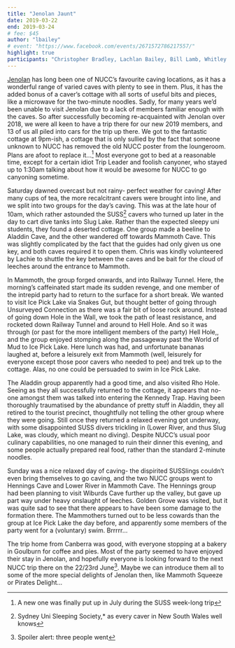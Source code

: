```yaml
---
title: "Jenolan Jaunt"
date: 2019-03-22
end: 2019-03-24
# fee: $45
author: "lbailey"
# event: "https://www.facebook.com/events/2671572786217557/"
highlight: true
participants: "Christopher Bradley, Lachlan Bailey, Bill Lamb, Whitley Rosenberg, Andy Waddell, Maxx Fioriti, Shannon Horan, Daniel Sun, Ellie Bishop, Sophia Cain, Eliza Lane, and Amber Jones"
---
```

[Jenolan](/locations/jenolan) has long been one of NUCC’s favourite caving locations, as it has a wonderful range of varied caves with plenty to see in them. Plus, it has the added bonus of a caver’s cottage with all sorts of useful bits and pieces, like a microwave for the two-minute noodles. Sadly, for many years we’d been unable to visit Jenolan due to a lack of members familiar enough with the caves. So after successfully becoming re-acquainted with Jenolan over 2018, we were all keen to have a trip there for our new 2019 members, and 13 of us all piled into cars for the trip up there. We got to the fantastic cottage at 9pm-ish, a cottage that is only sullied by the fact that someone unknown to NUCC has removed the old NUCC poster from the loungeroom. Plans are afoot to replace it…[^1] Most everyone got to bed at a reasonable time, except for a certain idiot Trip Leader and foolish canyoner, who stayed up to 1:30am talking about how it would be awesome for NUCC to go canyoning sometime.

Saturday dawned overcast but not rainy- perfect weather for caving! After many cups of tea, the more recalcitrant cavers were brought into line, and we split into two groups for the day’s caving. This was at the late hour of 10am, which rather astounded the SUSS[^2] cavers who turned up later in the day to cart dive tanks into Slug Lake. Rather than the expected sleepy uni students, they found a deserted cottage. One group made a beeline to Aladdin Cave, and the other wandered off towards Mammoth Cave. This was slightly complicated by the fact that the guides had only given us one key, and both caves required it to open them. Chris was kindly volunteered by Lachie to shuttle the key between the caves and be bait for the cloud of leeches around the entrance to Mammoth. 

In Mammoth, the group forged onwards, and into Railway Tunnel. Here, the morning’s caffeinated start made its sudden revenge, and one member of the intrepid party had to return to the surface for a short break. We wanted to visit Ice Pick Lake via Snakes Gut, but thought better of going through Unsurveyed Connection as there was a fair bit of loose rock around. Instead of going down Hole in the Wall, we took the path of least resistance, and rocketed down Railway Tunnel and around to Hell Hole. And so it was through (or past for the more intelligent members of the party) Hell Hole,, and the group enjoyed stomping along the passageway past the World of Mud to Ice Pick Lake. Here lunch was had, and unfortunate bananas laughed at, before a leisurely exit from Mammoth (well, leisurely for everyone except those poor cavers who needed to pee) and trek up to the cottage. Alas, no one could be persuaded to swim in Ice Pick Lake.

The Aladdin group apparently had a good time, and also visited Rho Hole. Seeing as they all successfully returned to the cottage, it appears that no-one amongst them was talked into entering the Kennedy Trap. Having been thoroughly traumatised by the abundance of pretty stuff in Aladdin, they all retired to the tourist precinct, thoughtfully not telling the other group where they were going. Still once they returned a relaxed evening got underway, with some disappointed SUSS divers trickling in (Lower River, and thus Slug Lake, was cloudy, which meant no diving). Despite NUCC’s usual poor culinary capabilities, no one managed to ruin their dinner this evening, and some people actually prepared real food, rather than the standard 2-minute noodles.

Sunday was a nice relaxed day of caving- the dispirited SUSSlings couldn’t even bring themselves to go caving, and the two NUCC groups went to Hennings Cave and Lower River in Mammoth Cave. The Hennings group had been planning to visit Wiburds Cave further up the valley, but gave up part way under heavy onslaught of leeches. Golden Grove was visited, but it was quite sad to see that there appears to have been some damage to the formation there. The Mammothers turned out to be less cowards than the group at Ice Pick Lake the day before, and apparently some members of the party went for a (voluntary) swim. Brrrrr…

The trip home from Canberra was good, with everyone stopping at a bakery in Goulburn for coffee and pies. Most of the party seemed to have enjoyed their stay in Jenolan, and hopefully everyone is looking forward to the next NUCC trip there on the 22/23rd June[^3].  Maybe we can introduce them all to some of the more special delights of Jenolan then, like Mammoth Squeeze or Pirates Delight…

[^1]: A new one was finally put up in July during the SUSS week-long trip
[^2]: Sydney Uni Sleeping Society,* as every caver in New South Wales well knows
[^3]: Spoiler alert: three people went

